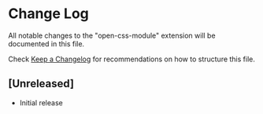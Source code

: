 # Change Log

All notable changes to the "open-css-module" extension will be documented in this file.

Check [Keep a Changelog](http://keepachangelog.com/) for recommendations on how to structure this file.

## [Unreleased]

- Initial release